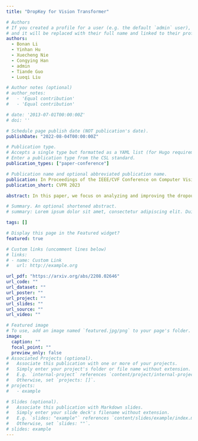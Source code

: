 ```yaml
---
title: "DropKey for Vision Transformer"

# Authors
# If you created a profile for a user (e.g. the default `admin` user), write the username (folder name) here
# and it will be replaced with their full name and linked to their profile.
authors:
  - Bonan Li
  - Yinhan Hu
  - Xuecheng Nie
  - Congying Han
  - admin
  - Tiande Guo
  - Luoqi Liu

# Author notes (optional)
# author_notes:
#   - 'Equal contribution'
#   - 'Equal contribution'

# date: '2013-07-01T00:00:00Z'
# doi: ''

# Schedule page publish date (NOT publication's date).
publishDate: "2022-08-04T00:00:00Z"

# Publication type.
# Accepts a single type but formatted as a YAML list (for Hugo requirements).
# Enter a publication type from the CSL standard.
publication_types: ["paper-conference"]

# Publication name and optional abbreviated publication name.
publication: In Proceedings of the IEEE/CVF Conference on Computer Vision and Pattern Recognition
publication_short: CVPR 2023

abstract: In this paper, we focus on analyzing and improving the dropout technique for self-attention layers of Vision Transformer, which is important while surprisingly ignored by prior works. In particular, we conduct researches on three core questions. First, what to drop in self-attention layers? Different from dropping attention weights in literature, we propose to move dropout operations forward ahead of attention matrix calculation and set the Key as the dropout unit, yielding a novel dropout-before-softmax scheme. We theoretically verify that this scheme helps keep both regularization and probability features of attention weights, alleviating the overfittings problem to specific patterns and enhancing the model to globally capture vital information; Second, how to schedule the drop ratio in consecutive layers? In contrast to exploit a constant drop ratio for all layers, we present a new decreasing schedule that gradually decreases the drop ratio along the stack of self-attention layers. We experimentally validate the proposed schedule can avoid overfittings in low-level features and missing in high-level semantics, thus improving the robustness and stableness of model training; Third, whether need to perform structured dropout operation as CNN? We attempt patch-based block-version of dropout operation and find that this useful trick for CNN is not essential for ViT. Given exploration on the above three questions, we present the novel DropKey method that regards Key as the drop unit and exploits decreasing schedule for drop ratio, improving ViTs in a general way. Comprehensive experiments demonstrate the effectiveness of DropKey for various ViT architectures, e.g. T2T and VOLO, as well as for various vision tasks, e.g., image classification, object detection, human-object interaction detection and human body shape recovery.

# Summary. An optional shortened abstract.
# summary: Lorem ipsum dolor sit amet, consectetur adipiscing elit. Duis posuere tellus ac convallis placerat. Proin tincidunt magna sed ex sollicitudin condimentum.

tags: []

# Display this page in the Featured widget?
featured: true

# Custom links (uncomment lines below)
# links:
# - name: Custom Link
#   url: http://example.org

url_pdf: "https://arxiv.org/abs/2208.02646"
url_code: ""
url_dataset: ""
url_poster: ""
url_project: ""
url_slides: ""
url_source: ""
url_video: ""

# Featured image
# To use, add an image named `featured.jpg/png` to your page's folder.
image:
  caption: ""
  focal_point: ""
  preview_only: false
# Associated Projects (optional).
#   Associate this publication with one or more of your projects.
#   Simply enter your project's folder or file name without extension.
#   E.g. `internal-project` references `content/project/internal-project/index.md`.
#   Otherwise, set `projects: []`.
# projects:
#   - example

# Slides (optional).
#   Associate this publication with Markdown slides.
#   Simply enter your slide deck's filename without extension.
#   E.g. `slides: "example"` references `content/slides/example/index.md`.
#   Otherwise, set `slides: ""`.
# slides: example
---
```


<!-- {{% callout note %}}
Click the _Cite_ button above to demo the feature to enable visitors to import publication metadata into their reference management software.
{{% /callout %}}

{{% callout note %}}
Create your slides in Markdown - click the _Slides_ button to check out the example.
{{% /callout %}} -->

<!-- Add the publication's **full text** or **supplementary notes** here. You can use rich formatting such as including [code, math, and images](https://wowchemy.com/docs/content/writing-markdown-latex/). -->

